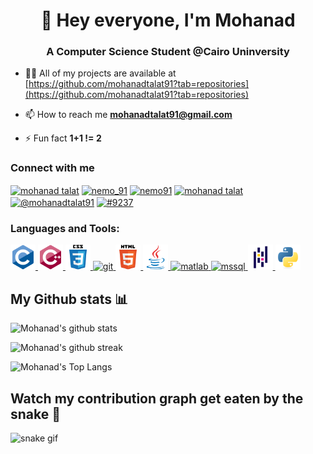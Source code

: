 

<h1 align="center">👋 Hey everyone, I'm Mohanad</h1>  
<h3 align="center">A Computer Science Student @Cairo Uninversity</h3>  
    
- 👨‍💻 All of my projects are available at [https://github.com/mohanadtalat91?tab=repositories](https://github.com/mohanadtalat91?tab=repositories)  
  
- 📫 How to reach me **mohanadtalat91@gmail.com**  
  
- ⚡ Fun fact **1+1 != 2**  
  

<h3 align="left">Connect with me</h3>  
<p align="left">  
<a href="https://www.linkedin.com/in/mohanad-talat-868a00209/" target="blank"><img align="center" src="https://raw.githubusercontent.com/rahuldkjain/github-profile-readme-generator/master/src/images/icons/Social/linked-in-alt.svg" alt="mohanad talat" height="30" width="40" /></a> 
<a href="https://codeforces.com/profile/nemo_91" target="blank"><img align="center" src="https://raw.githubusercontent.com/rahuldkjain/github-profile-readme-generator/master/src/images/icons/Social/codeforces.svg" alt="nemo_91" height="30" width="40" /></a>
<a href="https://www.leetcode.com/nemo91" target="blank"><img align="center" src="https://raw.githubusercontent.com/rahuldkjain/github-profile-readme-generator/master/src/images/icons/Social/leet-code.svg" alt="nemo91" height="30" width="40" /></a>
<a href="https://stackoverflow.com/users/13233263/mohanad-talat" target="blank"><img align="center" src="https://raw.githubusercontent.com/rahuldkjain/github-profile-readme-generator/master/src/images/icons/Social/stack-overflow.svg" alt="mohanad talat" height="30" width="40" /></a>  
<a href="https://www.hackerrank.com/mohanadtalat91?hr_r=1" target="blank"><img align="center" src="https://raw.githubusercontent.com/rahuldkjain/github-profile-readme-generator/master/src/images/icons/Social/hackerrank.svg" alt="@mohanadtalat91" height="30" width="40" /></a>  
<a href="https://discord.gg/#9237" target="blank"><img align="center" src="https://raw.githubusercontent.com/rahuldkjain/github-profile-readme-generator/master/src/images/icons/Social/discord.svg" alt="#9237" height="30" width="40" /></a>  
</p>  
  
<h3 align="left">Languages and Tools:</h3>  
<p align="left"> <a href="https://www.cprogramming.com/" target="_blank" rel="noreferrer"> <img src="https://raw.githubusercontent.com/devicons/devicon/master/icons/c/c-original.svg" alt="c" width="40" height="40"/> </a> <a href="https://www.w3schools.com/cpp/" target="_blank" rel="noreferrer"> <img src="https://raw.githubusercontent.com/devicons/devicon/master/icons/cplusplus/cplusplus-original.svg" alt="cplusplus" width="40" height="40"/> </a> <a href="https://www.w3schools.com/css/" target="_blank" rel="noreferrer"> <img src="https://raw.githubusercontent.com/devicons/devicon/master/icons/css3/css3-original-wordmark.svg" alt="css3" width="40" height="40"/> </a> <a href="https://git-scm.com/" target="_blank" rel="noreferrer"> <img src="https://www.vectorlogo.zone/logos/git-scm/git-scm-icon.svg" alt="git" width="40" height="40"/> </a> <a href="https://www.w3.org/html/" target="_blank" rel="noreferrer"> <img src="https://raw.githubusercontent.com/devicons/devicon/master/icons/html5/html5-original-wordmark.svg" alt="html5" width="40" height="40"/> </a> <a href="https://www.java.com" target="_blank" rel="noreferrer"> <img src="https://raw.githubusercontent.com/devicons/devicon/master/icons/java/java-original.svg" alt="java" width="40" height="40"/> </a> <a href="https://www.mathworks.com/" target="_blank" rel="noreferrer"> <img src="https://upload.wikimedia.org/wikipedia/commons/2/21/Matlab_Logo.png" alt="matlab" width="40" height="40"/> </a> <a href="https://www.microsoft.com/en-us/sql-server" target="_blank" rel="noreferrer"> <img src="https://www.svgrepo.com/show/303229/microsoft-sql-server-logo.svg" alt="mssql" width="40" height="40"/> </a> <a href="https://pandas.pydata.org/" target="_blank" rel="noreferrer"> <img src="https://raw.githubusercontent.com/devicons/devicon/2ae2a900d2f041da66e950e4d48052658d850630/icons/pandas/pandas-original.svg" alt="pandas" width="40" height="40"/> </a> <a href="https://www.python.org" target="_blank" rel="noreferrer"> <img src="https://raw.githubusercontent.com/devicons/devicon/master/icons/python/python-original.svg" alt="python" width="40" height="40"/> </a> </p>  
  
## My Github stats 📊

![Mohanad's github stats](https://github-readme-stats.vercel.app/api?username=mohanadtalat91&show_icons=true&theme=tokyonight)

![Mohanad's github streak](https://github-readme-streak-stats.herokuapp.com/?user=mohanadtalat91&theme=tokyonight&include_all_commits=true&count_private=true)

![Mohanad's Top Langs](https://github-readme-stats.vercel.app/api/top-langs/?username=mohanadtalat91&theme=tokyonight&layout=compact)


## Watch my contribution graph get eaten by the snake 🐍

![snake gif](https://github.com/mohanadtalat91/mohanadtalat91/blob/output/github-contribution-grid-snake.gif)
